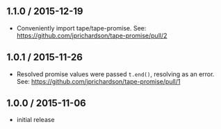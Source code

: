 1.1.0 / 2015-12-19
------------------
- Conveniently import tape/tape-promise. See: https://github.com/jprichardson/tape-promise/pull/2

1.0.1 / 2015-11-26
------------------
- Resolved promise values were passed `t.end()`, resolving as an error. See: https://github.com/jprichardson/tape-promise/pull/1

1.0.0 / 2015-11-06
------------------
- initial release
